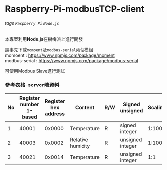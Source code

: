 # Raspberry-Pi-modbusTCP-client
###### tags `Raspberry Pi` `Node.js`
本專案利用**Node.js**在樹梅派上進行開發

請事先下載`momoent`及`modbus-serial`兩個模組<br>
momoent : https://www.npmjs.com/package/moment<br>
modbus-serial : https://www.npmjs.com/package/modbus-serial<br>

可使用Modbus Slave進行測試

### 參考表格-server端資料
No  |Register number 1-based |Register hex address |Content          |R/W |Signed unsigned   |Scaling | Unit
--- |------------------------|-------------------- |----             |--- |----------------  |--------|------
1   |40001                   |0x0000               |Temperature      |R   |signed integer    |1:100   |℃,°F
2   |40003                   |0x0002               |Relative humidity|R   |unsigned integer  |1:100   |%
3   |40021                   |0x0014               |Temperature      |R   |unsigned integer  |1:1     |ppm
